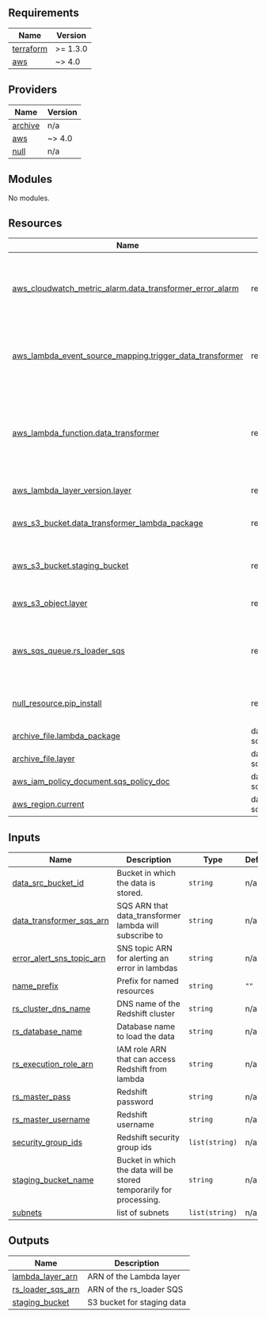 <!-- BEGIN_TF_DOCS -->
## Requirements

| Name | Version |
|------|---------|
| <a name="requirement_terraform"></a> [terraform](#requirement\_terraform) | >= 1.3.0 |
| <a name="requirement_aws"></a> [aws](#requirement\_aws) | ~> 4.0 |

## Providers

| Name | Version |
|------|---------|
| <a name="provider_archive"></a> [archive](#provider\_archive) | n/a |
| <a name="provider_aws"></a> [aws](#provider\_aws) | ~> 4.0 |
| <a name="provider_null"></a> [null](#provider\_null) | n/a |

## Modules

No modules.

## Resources

| Name | Type | Description |
|------|------|------|
| [aws_cloudwatch_metric_alarm.data_transformer_error_alarm](https://registry.terraform.io/providers/hashicorp/aws/latest/docs/resources/cloudwatch_metric_alarm) | resource | CloudWatch Alarm that triggers the *error_alert_sns_topic* when error message is logged by the *data_transformer* Lambda |
| [aws_lambda_event_source_mapping.trigger_data_transformer](https://registry.terraform.io/providers/hashicorp/aws/latest/docs/resources/lambda_event_source_mapping) | resource | Set the *data_transformer* SQS as a trigger for the *data_transformer* Lambda |
| [aws_lambda_function.data_transformer](https://registry.terraform.io/providers/hashicorp/aws/latest/docs/resources/lambda_function) | resource | Function that subscribes to the *data_transformer* SQS, prepares data to be loaded into Redshift, and publishes a message to *rs_loader* SQS |
| [aws_lambda_layer_version.layer](https://registry.terraform.io/providers/hashicorp/aws/latest/docs/resources/lambda_layer_version) | resource | Lambda layer with dependencies |
| [aws_s3_bucket.data_transformer_lambda_package](https://registry.terraform.io/providers/hashicorp/aws/latest/docs/resources/s3_bucket) | resource | S3 bucket to store the *data_transformer* Lambda package |
| [aws_s3_bucket.staging_bucket](https://registry.terraform.io/providers/hashicorp/aws/latest/docs/resources/s3_bucket) | resource | S3 bucket to store temporary gzip data files until they are copied into Redshift |
| [aws_s3_object.layer](https://registry.terraform.io/providers/hashicorp/aws/latest/docs/resources/s3_object) | resource | S3 object of the *data_transformer* Lambda layer |
| [aws_sqs_queue.rs_loader_sqs](https://registry.terraform.io/providers/hashicorp/aws/latest/docs/resources/sqs_queue) | resource | Queue system to which the *data_transformer* Lambda publishes a message at the end of the process |
| [null_resource.pip_install](https://registry.terraform.io/providers/hashicorp/null/latest/docs/resources/resource) | resource | Install dependencies of the *data_transformer* Lambda |
| [archive_file.lambda_package](https://registry.terraform.io/providers/hashicorp/archive/latest/docs/data-sources/file) | data source | Package Lambda source |
| [archive_file.layer](https://registry.terraform.io/providers/hashicorp/archive/latest/docs/data-sources/file) | data source | Package Lambda layer |
| [aws_iam_policy_document.sqs_policy_doc](https://registry.terraform.io/providers/hashicorp/aws/latest/docs/data-sources/iam_policy_document) | data source | SQS policy |
| [aws_region.current](https://registry.terraform.io/providers/hashicorp/aws/latest/docs/data-sources/region) | data source | Current AWS region |

## Inputs

| Name | Description | Type | Default | Required |
|------|-------------|------|---------|:--------:|
| <a name="input_data_src_bucket_id"></a> [data\_src\_bucket\_id](#input\_data\_src\_bucket\_id) | Bucket in which the data is stored. | `string` | n/a | yes |
| <a name="input_data_transformer_sqs_arn"></a> [data\_transformer\_sqs\_arn](#input\_data\_transformer\_sqs\_arn) | SQS ARN that data\_transformer lambda will subscribe to | `string` | n/a | yes |
| <a name="input_error_alert_sns_topic_arn"></a> [error\_alert\_sns\_topic\_arn](#input\_error\_alert\_sns\_topic\_arn) | SNS topic ARN for alerting an error in lambdas | `string` | n/a | yes |
| <a name="input_name_prefix"></a> [name\_prefix](#input\_name\_prefix) | Prefix for named resources | `string` | `""` | no |
| <a name="input_rs_cluster_dns_name"></a> [rs\_cluster\_dns\_name](#input\_rs\_cluster\_dns\_name) | DNS name of the Redshift cluster | `string` | n/a | yes |
| <a name="input_rs_database_name"></a> [rs\_database\_name](#input\_rs\_database\_name) | Database name to load the data | `string` | n/a | yes |
| <a name="input_rs_execution_role_arn"></a> [rs\_execution\_role\_arn](#input\_rs\_execution\_role\_arn) | IAM role ARN that can access Redshift from lambda | `string` | n/a | yes |
| <a name="input_rs_master_pass"></a> [rs\_master\_pass](#input\_rs\_master\_pass) | Redshift password | `string` | n/a | yes |
| <a name="input_rs_master_username"></a> [rs\_master\_username](#input\_rs\_master\_username) | Redshift username | `string` | n/a | yes |
| <a name="input_security_group_ids"></a> [security\_group\_ids](#input\_security\_group\_ids) | Redshift security group ids | `list(string)` | n/a | yes |
| <a name="input_staging_bucket_name"></a> [staging\_bucket\_name](#input\_staging\_bucket\_name) | Bucket in which the data will be stored temporarily for processing. | `string` | n/a | yes |
| <a name="input_subnets"></a> [subnets](#input\_subnets) | list of subnets | `list(string)` | n/a | yes |

## Outputs

| Name | Description |
|------|-------------|
| <a name="output_lambda_layer_arn"></a> [lambda\_layer\_arn](#output\_lambda\_layer\_arn) | ARN of the Lambda layer |
| <a name="output_rs_loader_sqs_arn"></a> [rs\_loader\_sqs\_arn](#output\_rs\_loader\_sqs\_arn) | ARN of the rs\_loader SQS |
| <a name="output_staging_bucket"></a> [staging\_bucket](#output\_staging\_bucket) | S3 bucket for staging data |
<!-- END_TF_DOCS -->